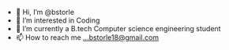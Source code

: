 - 👋 Hi, I’m @bstorle
- 👀 I’m interested in Coding
- 🌱 I’m currently a B.tech Computer science engineering student
- 📫 How to reach me ...bstorle18@gmail.com

<!---
bstorle/bstorle is a ✨ special ✨ repository because its `README.md` (this file) appears on your GitHub profile.
You can click the Preview link to take a look at your changes.
--->
